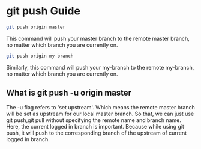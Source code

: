 <h1>git push Guide</h1>

```bash
git push origin master
```
This command will push your master branch to the remote master branch, no matter which branch you are currently on.

```bash
git push origin my-branch
```
Similarly, this command will push your my-branch to the remote my-branch, no matter which branch you are currently on.





<h2>What is git push -u origin master</h2>

The -u flag refers to 'set upstream'. Which means the remote master branch will be set as upstream for our local master branch.
So that, we can just use git push,git pull without specifying the remote name and branch name. Here, the current logged in branch is important. Because while using git push, it will push to the corresponding branch of the upstream of current logged in branch.
